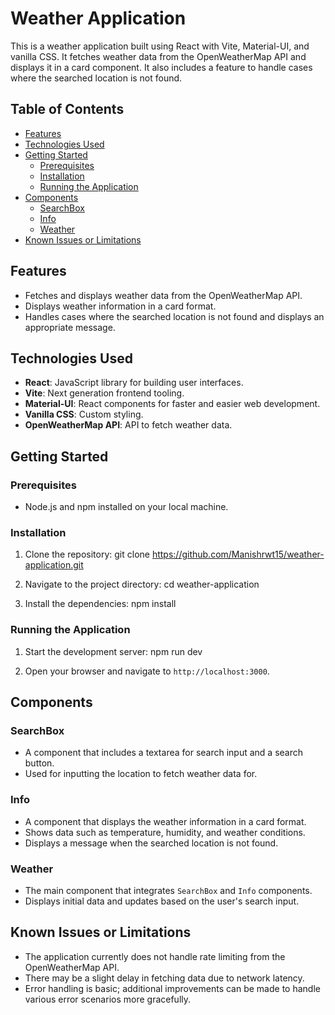 # Weather Application

This is a weather application built using React with Vite, Material-UI, and vanilla CSS. It fetches weather data from the OpenWeatherMap API and displays it in a card component. It also includes a feature to handle cases where the searched location is not found.

## Table of Contents
- [Features](#features)
- [Technologies Used](#technologies-used)
- [Getting Started](#getting-started)
  - [Prerequisites](#prerequisites)
  - [Installation](#installation)
  - [Running the Application](#running-the-application)
- [Components](#components)
  - [SearchBox](#searchbox)
  - [Info](#info)
  - [Weather](#weather)
- [Known Issues or Limitations](#known-issues-or-limitations)

## Features
- Fetches and displays weather data from the OpenWeatherMap API.
- Displays weather information in a card format.
- Handles cases where the searched location is not found and displays an appropriate message.

## Technologies Used
- **React**: JavaScript library for building user interfaces.
- **Vite**: Next generation frontend tooling.
- **Material-UI**: React components for faster and easier web development.
- **Vanilla CSS**: Custom styling.
- **OpenWeatherMap API**: API to fetch weather data.

## Getting Started

### Prerequisites
- Node.js and npm installed on your local machine.

### Installation
1. Clone the repository:
    git clone https://github.com/Manishrwt15/weather-application.git
   
3. Navigate to the project directory:
    cd weather-application
   
4. Install the dependencies:
    npm install
    

### Running the Application
1. Start the development server:
    npm run dev
    
2. Open your browser and navigate to `http://localhost:3000`.

## Components

### SearchBox
- A component that includes a textarea for search input and a search button.
- Used for inputting the location to fetch weather data for.

### Info
- A component that displays the weather information in a card format.
- Shows data such as temperature, humidity, and weather conditions.
- Displays a message when the searched location is not found.

### Weather
- The main component that integrates `SearchBox` and `Info` components.
- Displays initial data and updates based on the user's search input.

## Known Issues or Limitations
- The application currently does not handle rate limiting from the OpenWeatherMap API.
- There may be a slight delay in fetching data due to network latency.
- Error handling is basic; additional improvements can be made to handle various error scenarios more gracefully.
